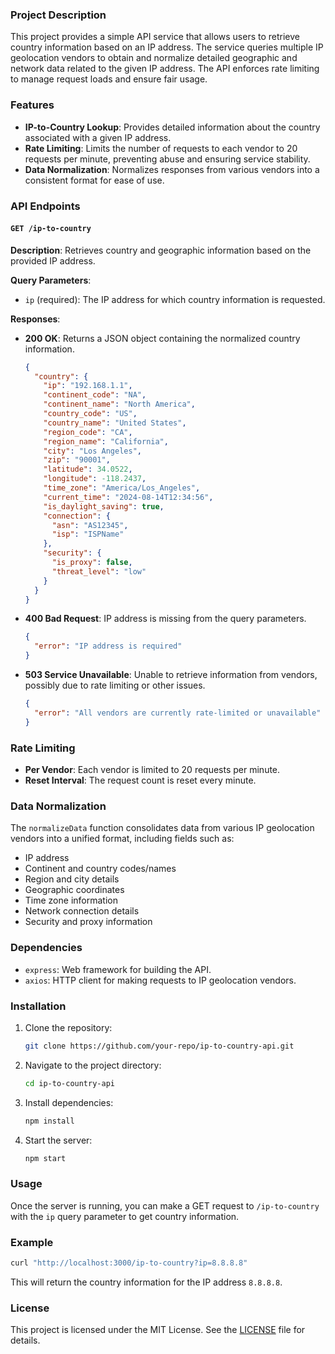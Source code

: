 ### Project Description

This project provides a simple API service that allows users to retrieve country information based on an IP address. The service queries multiple IP geolocation vendors to obtain and normalize detailed geographic and network data related to the given IP address. The API enforces rate limiting to manage request loads and ensure fair usage.

### Features

- **IP-to-Country Lookup**: Provides detailed information about the country associated with a given IP address.
- **Rate Limiting**: Limits the number of requests to each vendor to 20 requests per minute, preventing abuse and ensuring service stability.
- **Data Normalization**: Normalizes responses from various vendors into a consistent format for ease of use.

### API Endpoints

#### `GET /ip-to-country`

**Description**: Retrieves country and geographic information based on the provided IP address.

**Query Parameters**:
- `ip` (required): The IP address for which country information is requested.

**Responses**:
- **200 OK**: Returns a JSON object containing the normalized country information.
  ```json
  {
    "country": {
      "ip": "192.168.1.1",
      "continent_code": "NA",
      "continent_name": "North America",
      "country_code": "US",
      "country_name": "United States",
      "region_code": "CA",
      "region_name": "California",
      "city": "Los Angeles",
      "zip": "90001",
      "latitude": 34.0522,
      "longitude": -118.2437,
      "time_zone": "America/Los_Angeles",
      "current_time": "2024-08-14T12:34:56",
      "is_daylight_saving": true,
      "connection": {
        "asn": "AS12345",
        "isp": "ISPName"
      },
      "security": {
        "is_proxy": false,
        "threat_level": "low"
      }
    }
  }
  ```
- **400 Bad Request**: IP address is missing from the query parameters.
  ```json
  {
    "error": "IP address is required"
  }
  ```
- **503 Service Unavailable**: Unable to retrieve information from vendors, possibly due to rate limiting or other issues.
  ```json
  {
    "error": "All vendors are currently rate-limited or unavailable"
  }
  ```

### Rate Limiting

- **Per Vendor**: Each vendor is limited to 20 requests per minute.
- **Reset Interval**: The request count is reset every minute.

### Data Normalization

The `normalizeData` function consolidates data from various IP geolocation vendors into a unified format, including fields such as:
- IP address
- Continent and country codes/names
- Region and city details
- Geographic coordinates
- Time zone information
- Network connection details
- Security and proxy information

### Dependencies

- `express`: Web framework for building the API.
- `axios`: HTTP client for making requests to IP geolocation vendors.

### Installation

1. Clone the repository:
   ```bash
   git clone https://github.com/your-repo/ip-to-country-api.git
   ```

2. Navigate to the project directory:
   ```bash
   cd ip-to-country-api
   ```

3. Install dependencies:
   ```bash
   npm install
   ```

4. Start the server:
   ```bash
   npm start
   ```

### Usage

Once the server is running, you can make a GET request to `/ip-to-country` with the `ip` query parameter to get country information.

### Example

```bash
curl "http://localhost:3000/ip-to-country?ip=8.8.8.8"
```

This will return the country information for the IP address `8.8.8.8`.

### License

This project is licensed under the MIT License. See the [LICENSE](LICENSE) file for details.
